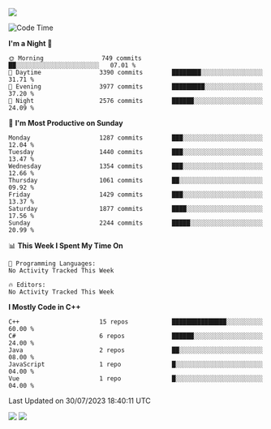 ![](https://komarev.com/ghpvc/?username=lilpidgey&color=red)
<!--START_SECTION:waka-->
![Code Time](http://img.shields.io/badge/Code%20Time-1%2C491%20hrs%2018%20mins-blue)

**I'm a Night 🦉** 

```text
🌞 Morning                749 commits         ██░░░░░░░░░░░░░░░░░░░░░░░   07.01 % 
🌆 Daytime                3390 commits        ████████░░░░░░░░░░░░░░░░░   31.71 % 
🌃 Evening                3977 commits        █████████░░░░░░░░░░░░░░░░   37.20 % 
🌙 Night                  2576 commits        ██████░░░░░░░░░░░░░░░░░░░   24.09 % 
```
📅 **I'm Most Productive on Sunday** 

```text
Monday                   1287 commits        ███░░░░░░░░░░░░░░░░░░░░░░   12.04 % 
Tuesday                  1440 commits        ███░░░░░░░░░░░░░░░░░░░░░░   13.47 % 
Wednesday                1354 commits        ███░░░░░░░░░░░░░░░░░░░░░░   12.66 % 
Thursday                 1061 commits        ██░░░░░░░░░░░░░░░░░░░░░░░   09.92 % 
Friday                   1429 commits        ███░░░░░░░░░░░░░░░░░░░░░░   13.37 % 
Saturday                 1877 commits        ████░░░░░░░░░░░░░░░░░░░░░   17.56 % 
Sunday                   2244 commits        █████░░░░░░░░░░░░░░░░░░░░   20.99 % 
```


📊 **This Week I Spent My Time On** 

```text
💬 Programming Languages: 
No Activity Tracked This Week

🔥 Editors: 
No Activity Tracked This Week
```

**I Mostly Code in C++** 

```text
C++                      15 repos            ███████████████░░░░░░░░░░   60.00 % 
C#                       6 repos             ██████░░░░░░░░░░░░░░░░░░░   24.00 % 
Java                     2 repos             ██░░░░░░░░░░░░░░░░░░░░░░░   08.00 % 
JavaScript               1 repo              █░░░░░░░░░░░░░░░░░░░░░░░░   04.00 % 
Vue                      1 repo              █░░░░░░░░░░░░░░░░░░░░░░░░   04.00 % 
```




 Last Updated on 30/07/2023 18:40:11 UTC
<!--END_SECTION:waka-->
![](https://hit.yhype.me/github/profile?user_id=42968544)
![](https://komarev.com/ghpvc/?lilpidgey)

